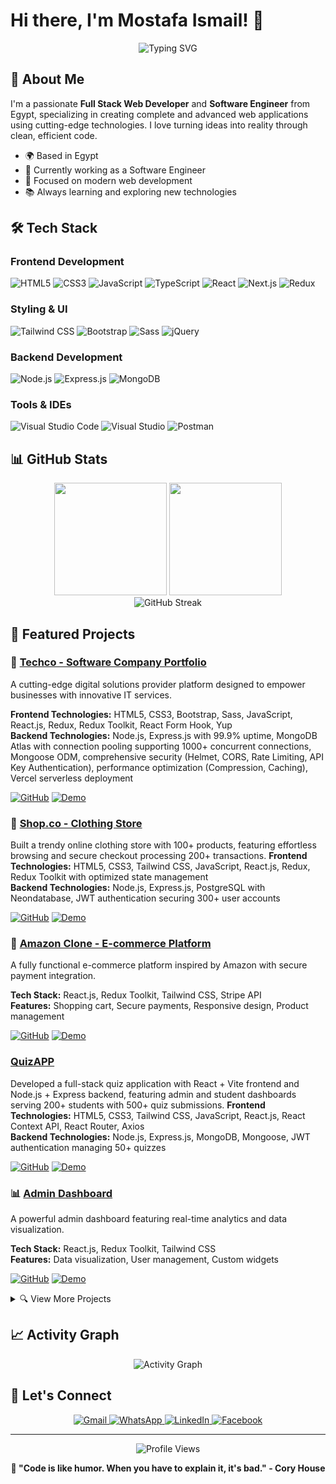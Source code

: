 # Hi there, I'm Mostafa Ismail! 👋

<p align="center">
  <img src="https://readme-typing-svg.herokuapp.com?font=Fira+Code&pause=1000&color=2196F3&center=true&vCenter=true&width=435&lines=Full+Stack+Web+Developer;Software+Engineer+from+Egypt;Passionate+about+Modern+Technologies" alt="Typing SVG" />
</p>

## 🚀 About Me

I'm a passionate **Full Stack Web Developer** and **Software Engineer** from Egypt, specializing in creating complete and advanced web applications using cutting-edge technologies. I love turning ideas into reality through clean, efficient code.

- 🌍 Based in Egypt
- 💼 Currently working as a Software Engineer
- 🎯 Focused on modern web development
- 📚 Always learning and exploring new technologies

## 🛠️ Tech Stack

### Frontend Development
![HTML5](https://img.shields.io/badge/HTML5-E34F26?style=for-the-badge&logo=html5&logoColor=white)
![CSS3](https://img.shields.io/badge/CSS3-1572B6?style=for-the-badge&logo=css3&logoColor=white)
![JavaScript](https://img.shields.io/badge/JavaScript-F7DF1E?style=for-the-badge&logo=javascript&logoColor=black)
![TypeScript](https://img.shields.io/badge/TypeScript-3178C6?style=for-the-badge&logo=typescript&logoColor=white)
![React](https://img.shields.io/badge/React-61DAFB?style=for-the-badge&logo=react&logoColor=black)
![Next.js](https://img.shields.io/badge/Next.js-000000?style=for-the-badge&logo=nextdotjs&logoColor=white)
![Redux](https://img.shields.io/badge/Redux-764ABC?style=for-the-badge&logo=redux&logoColor=white)

### Styling & UI
![Tailwind CSS](https://img.shields.io/badge/Tailwind_CSS-06B6D4?style=for-the-badge&logo=tailwindcss&logoColor=white)
![Bootstrap](https://img.shields.io/badge/Bootstrap-7952B3?style=for-the-badge&logo=bootstrap&logoColor=white)
![Sass](https://img.shields.io/badge/Sass-CC6699?style=for-the-badge&logo=sass&logoColor=white)
![jQuery](https://img.shields.io/badge/jQuery-0769AD?style=for-the-badge&logo=jquery&logoColor=white)

### Backend Development
![Node.js](https://img.shields.io/badge/Node.js-339933?style=for-the-badge&logo=nodedotjs&logoColor=white)
![Express.js](https://img.shields.io/badge/Express.js-000000?style=for-the-badge&logo=express&logoColor=white)
![MongoDB](https://img.shields.io/badge/MongoDB-47A248?style=for-the-badge&logo=mongodb&logoColor=white)

### Tools & IDEs
![Visual Studio Code](https://img.shields.io/badge/VS_Code-0078d7?style=for-the-badge&logo=visual-studio-code&logoColor=white)
![Visual Studio](https://img.shields.io/badge/Visual_Studio-5C2D91?style=for-the-badge&logo=visualstudio&logoColor=white)
![Postman](https://img.shields.io/badge/Postman-FF6C37?style=for-the-badge&logo=postman&logoColor=white)

## 📊 GitHub Stats

<div align="center">
  <img height="180em" src="https://github-readme-stats.vercel.app/api?username=asmaylmr117&show_icons=true&theme=tokyonight&include_all_commits=true&count_private=true"/>
  <img height="180em" src="https://github-readme-stats.vercel.app/api/top-langs/?username=asmaylmr117&layout=compact&langs_count=8&theme=tokyonight"/>
</div>

<div align="center">
  <img src="https://github-readme-streak-stats.herokuapp.com/?user=asmaylmr117&theme=tokyonight" alt="GitHub Streak" />
</div>

## 🌟 Featured Projects

### 🏢 [Techco - Software Company Portfolio](https://software-company-mu.vercel.app/)
A cutting-edge digital solutions provider platform designed to empower businesses with innovative IT services.

 **Frontend Technologies:** HTML5, CSS3, Bootstrap, Sass, JavaScript, React.js, Redux, Redux Toolkit, React Form Hook, Yup  
 **Backend Technologies:** Node.js, Express.js with 99.9% uptime, MongoDB Atlas with connection pooling supporting 1000+ concurrent connections,
Mongoose ODM, comprehensive security (Helmet, CORS, Rate Limiting, API Key Authentication), performance optimization (Compression, Caching),
Vercel serverless deployment

[![GitHub](https://img.shields.io/badge/GitHub-Repository-181717?style=for-the-badge&logo=github)](https://github.com/asmaylmr117/software-company)
[![Demo](https://img.shields.io/badge/Live-Demo-4CAF50?style=for-the-badge&logo=vercel)](https://software-company-mu.vercel.app/)

### 👕 [Shop.co - Clothing Store](https://shop-co-front.vercel.app/)
Built a trendy online clothing store with 100+ products, featuring effortless browsing and secure checkout processing 200+ transactions.
**Frontend Technologies:** HTML5, CSS3, Tailwind CSS, JavaScript, React.js, Redux, Redux Toolkit with optimized state management  
**Backend Technologies:** Node.js, Express.js, PostgreSQL with Neondatabase, JWT authentication securing 300+ user accounts

[![GitHub](https://img.shields.io/badge/GitHub-Repository-181717?style=for-the-badge&logo=github)](https://github.com/asmaylmr117/shop.co.front)
[![Demo](https://img.shields.io/badge/Live-Demo-4CAF50?style=for-the-badge&logo=vercel)](https://shop-co-front.vercel.app/)


### 🛒 [Amazon Clone - E-commerce Platform](https://amazon-five-smoky.vercel.app/)
A fully functional e-commerce platform inspired by Amazon with secure payment integration.

**Tech Stack:** React.js, Redux Toolkit, Tailwind CSS, Stripe API  
**Features:** Shopping cart, Secure payments, Responsive design, Product management

[![GitHub](https://img.shields.io/badge/GitHub-Repository-181717?style=for-the-badge&logo=github)](https://github.com/asmaylmr117/Amazon-Ecommerce)
[![Demo](https://img.shields.io/badge/Live-Demo-4CAF50?style=for-the-badge&logo=vercel)](https://amazon-five-smoky.vercel.app/)

### [QuizAPP](https://quiz-front-t8ti.vercel.app/)
Developed a full-stack quiz application with React + Vite frontend and Node.js + Express backend, featuring admin and student dashboards serving 200+
students with 500+ quiz submissions.
 **Frontend Technologies:** HTML5, CSS3, Tailwind CSS, JavaScript, React.js, React Context API, React Router, Axios  
 **Backend Technologies:** Node.js, Express.js, MongoDB, Mongoose, JWT authentication managing 50+ quizzes

 [![GitHub](https://img.shields.io/badge/GitHub-Repository-181717?style=for-the-badge&logo=github)](https://github.com/asmaylmr117/Quiz_front)
[![Demo](https://img.shields.io/badge/Live-Demo-4CAF50?style=for-the-badge&logo=vercel)](https://quiz-front-t8ti.vercel.app/)

### 📊 [Admin Dashboard](https://dashboard-admin-wine.vercel.app/)
A powerful admin dashboard featuring real-time analytics and data visualization.

**Tech Stack:** React.js, Redux Toolkit, Tailwind CSS  
**Features:** Data visualization, User management, Custom widgets

[![GitHub](https://img.shields.io/badge/GitHub-Repository-181717?style=for-the-badge&logo=github)](https://github.com/asmaylmr117/Dashboard-Admin)
[![Demo](https://img.shields.io/badge/Live-Demo-4CAF50?style=for-the-badge&logo=vercel)](https://dashboard-admin-wine.vercel.app/)

<details>
<summary>🔍 View More Projects</summary>


### 📿 [Religious Platform](https://gana-2fau.vercel.app/)
Spiritual platform offering Quran recitations and interactive features.

[![GitHub](https://img.shields.io/badge/GitHub-Repository-181717?style=for-the-badge&logo=github)](https://github.com/asmaylmr117/GANA.)
[![Demo](https://img.shields.io/badge/Live-Demo-4CAF50?style=for-the-badge&logo=vercel)](https://gana-2fau.vercel.app/)

### 🎵 [Music Store](https://music-store-rho.vercel.app/)
Web application for browsing and purchasing musical instruments.

[![GitHub](https://img.shields.io/badge/GitHub-Repository-181717?style=for-the-badge&logo=github)](https://github.com/asmaylmr117/music-Store)
[![Demo](https://img.shields.io/badge/Live-Demo-4CAF50?style=for-the-badge&logo=vercel)](https://music-store-rho.vercel.app/)

### 🏖️ [Tourism Platform](https://tourism-site-six.vercel.app/)
Interactive tourism platform with multilingual support.

[![GitHub](https://img.shields.io/badge/GitHub-Repository-181717?style=for-the-badge&logo=github)](https://github.com/asmaylmr117/tourism-site)
[![Demo](https://img.shields.io/badge/Live-Demo-4CAF50?style=for-the-badge&logo=vercel)](https://tourism-site-six.vercel.app/)

</details>

## 📈 Activity Graph

<div align="center">
  <img src="https://github-readme-activity-graph.vercel.app/graph?username=asmaylmr117&theme=tokyo-night&bg_color=0D1117&color=5BCDEC&line=5BCDEC&point=FFFFFF&area=true&hide_border=true" alt="Activity Graph" />
</div>

## 🤝 Let's Connect

<p align="center">
  <a href="mailto:asmaylmr117@gmail.com">
    <img src="https://img.shields.io/badge/Gmail-D14836?style=for-the-badge&logo=gmail&logoColor=white" alt="Gmail"/>
  </a>
  <a href="https://wa.me/+201066915691">
    <img src="https://img.shields.io/badge/WhatsApp-25D366?style=for-the-badge&logo=whatsapp&logoColor=white" alt="WhatsApp"/>
  </a>
  <a href="https://www.linkedin.com/in/mostafa-ismail-alanani-657228259">
    <img src="https://img.shields.io/badge/LinkedIn-0077B5?style=for-the-badge&logo=linkedin&logoColor=white" alt="LinkedIn"/>
  </a>
  <a href="https://www.facebook.com/mostafa.enani.71">
    <img src="https://img.shields.io/badge/Facebook-1877F2?style=for-the-badge&logo=facebook&logoColor=white" alt="Facebook"/>
  </a>
</p>

---

<div align="center">
  <img src="https://komarev.com/ghpvc/?username=asmaylmr117&color=blueviolet&style=for-the-badge" alt="Profile Views" />
  
  **💬 "Code is like humor. When you have to explain it, it's bad." - Cory House**
</div>
